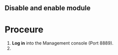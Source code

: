 ## Disable and enable module




# Proceure

1. **Log in** into the Management console (Port 8889). 
2. 

